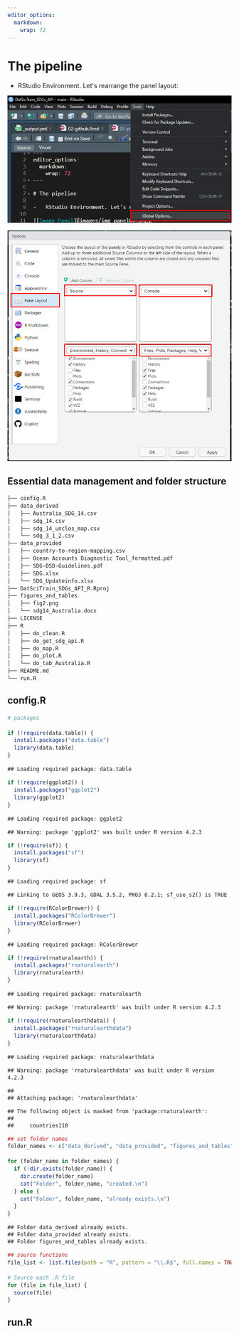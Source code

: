 ```yaml
---
editor_options: 
  markdown: 
    wrap: 72
---
```


# The pipeline

-   RStudio Environment. Let's rearrange the panel layout:

![Tools\>Global Options...](images/img_panel00.png)

![Pane Layout](images/img_panel01.png)

## Essential data management and folder structure

``` sh
├── config.R
├── data_derived
│   ├── Australia_SDG_14.csv
│   ├── sdg_14.csv
│   ├── sdg_14_unclos_map.csv
│   └── sdg_3_1_2.csv
├── data_provided
│   ├── country-to-region-mapping.csv
│   ├── Ocean Accounts Diagnostic Tool_formatted.pdf
│   ├── SDG-DSD-Guidelines.pdf
│   ├── SDG.xlsx
│   └── SDG_Updateinfo.xlsx
├── DatSciTrain_SDGs_API_R.Rproj
├── figures_and_tables
│   ├── fig2.png
│   └── sdg14_Australia.docx
├── LICENSE
├── R
│   ├── do_clean.R
│   ├── do_get_sdg_api.R
│   ├── do_map.R
│   ├── do_plot.R
│   └── do_tab_Australia.R
├── README.md
└── run.R
```

## config.R


```r
# packages

if (!require(data.table)) {
  install.packages("data.table")
  library(data.table)
}
```

```
## Loading required package: data.table
```

```r
if (!require(ggplot2)) {
  install.packages("ggplot2")
  library(ggplot2)
}
```

```
## Loading required package: ggplot2
```

```
## Warning: package 'ggplot2' was built under R version 4.2.3
```

```r
if (!require(sf)) {
  install.packages("sf")
  library(sf)
}
```

```
## Loading required package: sf
```

```
## Linking to GEOS 3.9.3, GDAL 3.5.2, PROJ 8.2.1; sf_use_s2() is TRUE
```

```r
if (!require(RColorBrewer)) {
  install.packages("RColorBrewer")
  library(RColorBrewer)
}
```

```
## Loading required package: RColorBrewer
```

```r
if (!require(rnaturalearth)) {
  install.packages("rnaturalearth")
  library(rnaturalearth)
}
```

```
## Loading required package: rnaturalearth
```

```
## Warning: package 'rnaturalearth' was built under R version 4.2.3
```

```r
if (!require(rnaturalearthdata)) {
  install.packages("rnaturalearthdata")
  library(rnaturalearthdata)
}
```

```
## Loading required package: rnaturalearthdata
```

```
## Warning: package 'rnaturalearthdata' was built under R version 4.2.3
```

```
## 
## Attaching package: 'rnaturalearthdata'
```

```
## The following object is masked from 'package:rnaturalearth':
## 
##     countries110
```

```r
## set folder names
folder_names <- c("data_derived", "data_provided", "figures_and_tables")

for (folder_name in folder_names) {
  if (!dir.exists(folder_name)) {
    dir.create(folder_name)
    cat("Folder", folder_name, "created.\n")
  } else {
    cat("Folder", folder_name, "already exists.\n")
  }
}
```

```
## Folder data_derived already exists.
## Folder data_provided already exists.
## Folder figures_and_tables already exists.
```

```r
## source functions
file_list <- list.files(path = "R", pattern = "\\.R$", full.names = TRUE)

# Source each .R file
for (file in file_list) {
  source(file)
}
```

## run.R













